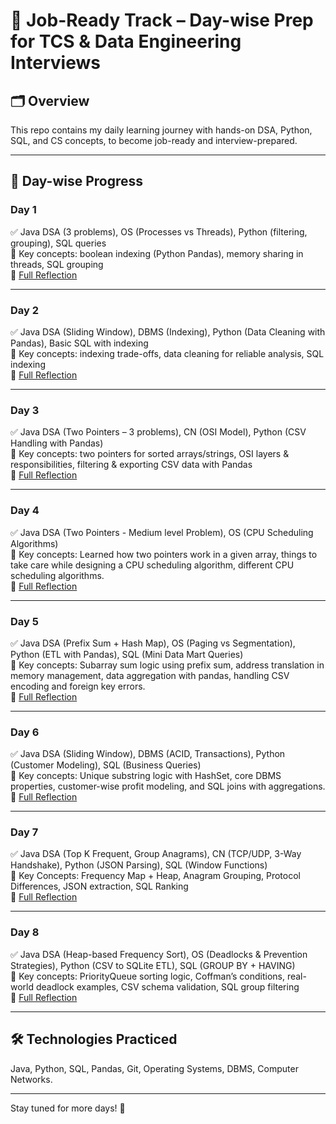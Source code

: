 # 💼 Job-Ready Track – Day-wise Prep for TCS & Data Engineering Interviews

## 🗂️ Overview
This repo contains my daily learning journey with hands-on DSA, Python, SQL, and CS concepts, to become job-ready and interview-prepared.

---

## 📅 Day-wise Progress

### Day 1
✅ Java DSA (3 problems), OS (Processes vs Threads), Python (filtering, grouping), SQL queries  
🧠 Key concepts: boolean indexing (Python Pandas), memory sharing in threads, SQL grouping  
📝 [Full Reflection](./Reflection-Notes/Day1.md)

---

### Day 2
✅ Java DSA (Sliding Window), DBMS (Indexing), Python (Data Cleaning with Pandas), Basic SQL with indexing  
🧠 Key concepts: indexing trade-offs, data cleaning for reliable analysis, SQL indexing  
📝 [Full Reflection](./Reflection-Notes/Day2.md)

---

### Day 3
✅ Java DSA (Two Pointers – 3 problems), CN (OSI Model), Python (CSV Handling with Pandas)  
🧠 Key concepts: two pointers for sorted arrays/strings, OSI layers & responsibilities, filtering & exporting CSV data with Pandas  
📝 [Full Reflection](./Reflection-Notes/Day3.md)

---

### Day 4
✅ Java DSA (Two Pointers - Medium level Problem), OS (CPU Scheduling Algorithms)   
🧠 Key concepts: Learned how two pointers work in a given array, things to take care while designing a CPU scheduling algorithm, different CPU scheduling algorithms.   
📝 [Full Reflection](./Reflection-Notes/Day4.md)   

---

### Day 5  
✅ Java DSA (Prefix Sum + Hash Map), OS (Paging vs Segmentation), Python (ETL with Pandas), SQL (Mini Data Mart Queries)  
🧠 Key concepts: Subarray sum logic using prefix sum, address translation in memory management, data aggregation with pandas, handling CSV encoding and foreign key errors.  
📝 [Full Reflection](./Reflection-Notes/Day5.md)  

---

### Day 6  
✅ Java DSA (Sliding Window), DBMS (ACID, Transactions), Python (Customer Modeling), SQL (Business Queries)  
🧠 Key concepts: Unique substring logic with HashSet, core DBMS properties, customer-wise profit modeling, and SQL joins with aggregations.  
📝 [Full Reflection](./Reflection-Notes/Day6.md)   

---

### Day 7  
✅ Java DSA (Top K Frequent, Group Anagrams), CN (TCP/UDP, 3-Way Handshake), Python (JSON Parsing), SQL (Window Functions)  
🧠 Key Concepts: Frequency Map + Heap, Anagram Grouping, Protocol Differences, JSON extraction, SQL Ranking  
📝 [Full Reflection](./Reflection-Notes/Day7.md)

---

### Day 8  
✅ Java DSA (Heap-based Frequency Sort), OS (Deadlocks & Prevention Strategies), Python (CSV to SQLite ETL), SQL (GROUP BY + HAVING)  
🧠 Key concepts: PriorityQueue sorting logic, Coffman’s conditions, real-world deadlock examples, CSV schema validation, SQL group filtering  
📝 [Full Reflection](./Reflection-Notes/Day8.md)

---

## 🛠️ Technologies Practiced
Java, Python, SQL, Pandas, Git, Operating Systems, DBMS, Computer Networks.

---

Stay tuned for more days! 🚀
